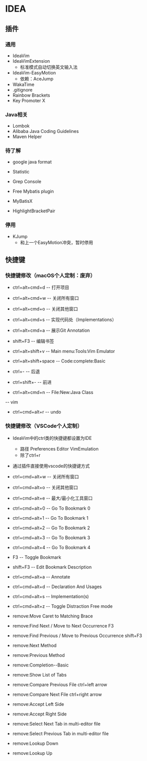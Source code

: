 # IDEA

## 插件

### 通用

- IdeaVim
- IdeaVimExtension
  - 标准模式自动切换英文输入法
- IdeaVim-EasyMotion
  - 依赖：AceJump
- WakaTime
- .gitignore
- Rainbow Brackets
- Key Promoter X

### Java相关

- Lombok
- Alibaba Java Coding Guidelines
- Maven Helper

### 待了解

- google java format
- Statistic
- Grep Console
- Free Mybatis plugin

- MyBatisX
- HighlightBracketPair

### 停用

- KJump
  - 和上一个EasyMotion冲突，暂时停用

## 快捷键

### 快捷键修改（macOS个人定制：废弃）

- ctrl+alt+cmd+d  --  打开项目

- ctrl+alt+cmd+w  --  关闭所有窗口
- ctrl+alt+cmd+o  --  关闭其他窗口

- ctrl+alt+cmd+s  --  实现代码处（Implementations）

- ctrl+alt+cmd+a  --  展示Git Annotation

- shift+F3  --  编辑书签

- ctrl+alt+shift+v  --  Main menu:Tools:Vim Emulator

- ctrl+alt+shift+space  --  Code:complete:Basic

- ctrl+-  --  后退
- ctrl+shift+-  --  前进

- ctrl+alt+cmd+n  --  File:New:Java Class

-- vim
- ctrl+cmd+alt+r  --  undo


### 快捷键修改（VSCode个人定制）

- IdeaVim中的ctrl类的快捷键都设置为IDE
  - 路径 Preferences Editor VimEmulation
  - 除了ctrl+r

- 通过插件直接使用vscode的快捷键方式
- ctrl+cmd+alt+w  --  关闭所有窗口
- ctrl+cmd+alt+o  --  关闭其他窗口
- ctrl+cmd+alt+e  --  最大/最小化工具窗口

- ctrl+cmd+alt+0  --  Go To Bookmark 0
- ctrl+cmd+alt+1  --  Go To Bookmark 1
- ctrl+cmd+alt+2  --  Go To Bookmark 2
- ctrl+cmd+alt+3  --  Go To Bookmark 3
- ctrl+cmd+alt+4  --  Go To Bookmark 4

- F3  --  Toggle Bookmark
- shift+F3  --  Edit Bookmark Description

- ctrl+cmd+alt+a  --  Annotate
- ctrl+cmd+alt+d  --  Declaration And Usages
- ctrl+cmd+alt+s  --  Implementation(s)
- ctrl+cmd+alt+z  --  Toggle Distraction Free mode

- remove:Move Caret to Matching Brace
- remove:Find Next / Move to Next Occurrence  F3
- remove:Find Previous / Move to Previous Occurrence  shift+F3
- remove:Next Method
- remove:Previous Method
- remove:Completion--Basic 
- remove:Show List of Tabs
- remove:Compare Previous File  ctrl+left arrow
- remove:Compare Next File  ctrl+right arrow
- remove:Accept Left Side
- remove:Accept Right Side
- remove:Select Next Tab in multi-editor file
- remove:Select Previous Tab in multi-editor file
- remove:Lookup Down
- remove:Lookup Up  